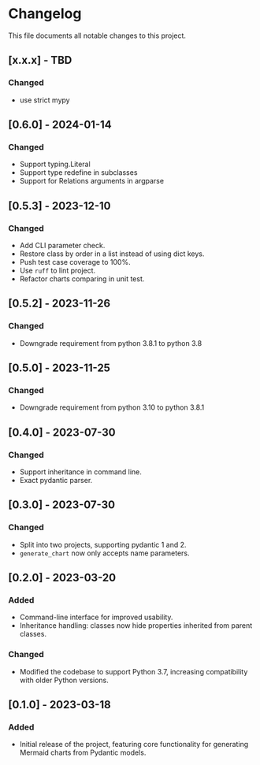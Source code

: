 # Changelog

This file documents all notable changes to this project.

## [x.x.x] - TBD
### Changed
- use strict mypy

## [0.6.0] - 2024-01-14

### Changed
- Support typing.Literal
- Support type redefine in subclasses
- Support for Relations arguments in argparse

## [0.5.3] - 2023-12-10

### Changed
- Add CLI parameter check.
- Restore class by order in a list instead of using dict keys.
- Push test case coverage to 100%.
- Use `ruff` to lint project.
- Refactor charts comparing in unit test.

## [0.5.2] - 2023-11-26

### Changed
- Downgrade requirement from python 3.8.1 to python 3.8

## [0.5.0] - 2023-11-25

### Changed
- Downgrade requirement from python 3.10 to python 3.8.1

## [0.4.0] - 2023-07-30

### Changed
- Support inheritance in command line.
- Exact pydantic parser.

## [0.3.0] - 2023-07-30

### Changed
- Split into two projects, supporting pydantic 1 and 2.
- `generate_chart` now only accepts name parameters.

## [0.2.0] - 2023-03-20

### Added
- Command-line interface for improved usability.
- Inheritance handling: classes now hide properties inherited from parent classes.

### Changed
- Modified the codebase to support Python 3.7, increasing compatibility with older Python versions.

## [0.1.0] - 2023-03-18

### Added
- Initial release of the project, featuring core functionality for generating Mermaid charts from Pydantic models.
